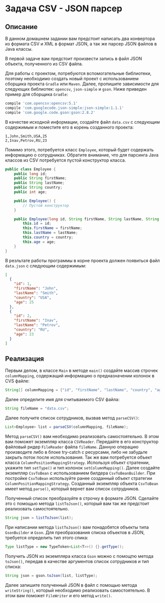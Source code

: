 # Задача CSV - JSON парсер

## Описание
В данном домашнем задании вам предстоит написать два конвертора из формата CSV и XML в формат JSON, а так же парсер JSON файлов в Java классы.

В первой задаче вам предстоит произвести запись в файл JSON объекта, полученного из CSV файла.

Для работы с проектом, потребуются вспомогательные библиотеки, поэтому необходимо создать новый проект с использованием сборщика проекта `Gradle` или `Maven`. Далее, пропишите зависимости для следующих библиотек: `opencsv`, `json-simple` и `gson`. Ниже приведен пример для сборщика `Gradle`:
```gradle
compile 'com.opencsv:opencsv:5.1'
compile 'com.googlecode.json-simple:json-simple:1.1.1'
compile 'com.google.code.gson:gson:2.8.2'
```
В качестве исходной информации, создайте файл `data.csv` с следующим содержимым и поместите его в корень созданного проекта:
```csv
1,John,Smith,USA,25
2,Inav,Petrov,RU,23
```
Помимо этого, потребуется класс `Employee`, который будет содержать информацию о сотрудниках. Обратите внимание, что для парсинга Java классов из CSV потребуется пустой конструктор класса.
```java
public class Employee {
    public long id;
    public String firstName;
    public String lastName;
    public String country;
    public int age;

    public Employee() {
        // Пустой конструктор
    }

    public Employee(long id, String firstName, String lastName, String country, int age) {
        this.id = id;
        this.firstName = firstName;
        this.lastName = lastName;
        this.country = country;
        this.age = age;
    }   
}
``` 
В резльтате работы программы в корне проекта должен появиться файл `data.json` с следующим содержимым:
```json
[
  {
    "id": 1,
    "firstName": "John",
    "lastName": "Smith",
    "country": "USA",
    "age": 25
  },
  {
    "id": 2,
    "firstName": "Inav",
    "lastName": "Petrov",
    "country": "RU",
    "age": 23
  }
]
```

## Реализация
Первым делом, в классе `Main` в методе `main()` создайте массив строчек `columnMapping`, содержащий информацию о предназначении колонок в CVS файле:
```java
String[] columnMapping = {"id", "firstName", "lastName", "country", "age"};
```
Далее определите имя для считываемого CSV файла:
```java
String fileName = "data.csv";
```
Далее получите список сотрудников, вызвав метод `parseCSV()`:
```java
List<Employee> list = parseCSV(columnMapping, fileName);
```
Метод `parseCSV()` вам необходимо реализовать самостоятельно. В этом вам поможет экземпляр класса `CSVReader`. Передайте в его конструктор файловый ридер `FileReader` файла `fileName`. Данную операцию производите либо в блоке try-catch с ресурсами, либо не забудьте закрыть поток после использования. Так же вам потребуется объект класса `ColumnPositionMappingStrategy`. Используя объект стратении, укажите тип `setType()` и тип колонок `setColumnMapping()`. Далее создайте экземпляр `CsvToBean` с использованием билдера `CsvToBeanBuilder`. При постройке `CsvToBean` используйте ранее созданный объект стратегии `ColumnPositionMappingStrategy`. Созданный экземпляр объекта `CsvToBean` имеет метод `parse()`, который вернет вам список сотрудников.

Полученный список преобразуйте в строчку в формате JSON. Сделайте это с помощью метода `listToJson()`, который вам так же предстоит реализовать самостоятельно.
```java
String json = listToJson(list);
```
При написании метода `listToJson()` вам понадобятся объекты типа `GsonBuilder` и `Gson`. Для преобразования списка объектов в JSON, требуется определить тип этого спика:
```java
Type listType = new TypeToken<List<T>>() {}.getType();
```
Получить JSON из экземпляра класса `Gson` можно с помощтю метода `toJson()`, передав в качестве аргументов список сотрудников и тип списка:
```java
String json = gson.toJson(list, listType);
```
Далее запишите полученный JSON в файл с помощью метода `writeString()`, который необходимо реализовать самостоятельно. В этом вам поможет `FileWriter` и его метод `write()`.